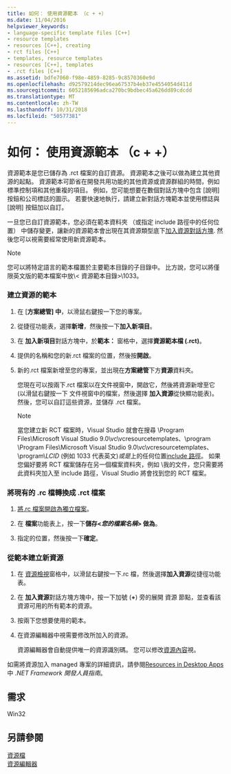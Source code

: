 ```yaml
---
title: 如何： 使用資源範本 （c + +）
ms.date: 11/04/2016
helpviewer_keywords:
- language-specific template files [C++]
- resource templates
- resources [C++], creating
- rct files [C++]
- templates, resource templates
- resources [C++], templates
- .rct files [C++]
ms.assetid: bdfe7060-f98e-4859-8285-9c8570360e9d
ms.openlocfilehash: d92579214dec96ea67537b4eb37e4554054d411d
ms.sourcegitcommit: 6052185696adca270bc9bdbec45a626dd89cdcdd
ms.translationtype: MT
ms.contentlocale: zh-TW
ms.lasthandoff: 10/31/2018
ms.locfileid: "50577381"
---
```

# <a name="how-to-use-resource-templates-c"></a>如何： 使用資源範本 （c + +）

資源範本是您已儲存為 .rct 檔案的自訂資源。 資源範本之後可以做為建立其他資源的起點。 資源範本可節省在開發共用功能的其他資源或資源群組的時間，例如標準控制項和其他重複的項目。 例如，您可能想要在數個對話方塊中包含 [說明] 按鈕和公司標誌的圖示。 若要快速地執行，請建立新對話方塊範本並使用標誌與 [說明] 按鈕加以自訂。

一旦您已自訂資源範本，您必須在範本資料夾 （或指定 include 路徑中的任何位置） 中儲存變更，讓新的資源範本會出現在其資源類型底下[加入資源對話方塊](../windows/add-resource-dialog-box.md). 然後您可以視需要經常使用新資源範本。

> [!NOTE]
> 您可以將特定語言的範本檔置於主要範本目錄的子目錄中。 比方說，您可以將僅限英文版的範本檔案中放\\< 資源範本目錄\>\1033。

### <a name="to-create-a-template-for-resources"></a>建立資源的範本

1. 在 [**方案總管] 中**，以滑鼠右鍵按一下您的專案。

2. 從捷徑功能表，選擇**新增**，然後按一下**加入新項目**。

3. 在 **加入新項目**對話方塊中，於**範本：** 窗格中，選擇**資源範本檔 (.rct)**。

4. 提供的名稱和您的新.rct 檔案的位置，然後按**開啟**。

5. 新的.rct 檔案新增至您的專案，並出現在**方案總管**下方**資源**資料夾。

   您現在可以按兩下.rct 檔案以在文件視窗中，開啟它，然後將資源新增至它 (以滑鼠右鍵按一下 文件視窗中的檔案，然後選擇 **加入資源**從快顯功能表)。 然後，您可以自訂這些資源，並儲存 .rct 檔案。

   > [!NOTE]
   > 當您建立新 RCT 檔案時，Visual Studio 就會在搜尋 \Program Files\Microsoft Visual Studio 9.0\vc\vcresourcetemplates、\program \Program Files\Microsoft Visual Studio 9.0\vc\vcresourcetemplates、\program\\*LCID* (例如 1033 代表英文)*或是*上的任何位置[include 路徑](../windows/how-to-specify-include-directories-for-resources.md)。 如果您偏好要將 RCT 檔案儲存在另一個檔案資料夾，例如 \我的文件，您只需要將此資料夾加入至 include 路徑，Visual Studio 將會找到您的 RCT 檔案。

### <a name="to-convert-an-existing-rc-file-to-an-rct-file"></a>將現有的 .rc 檔轉換成 .rct 檔案

1. [將.rc 檔案開啟為獨立檔案](../windows/how-to-open-a-resource-script-file-outside-of-a-project-standalone.md)。

2. 在 **檔案**功能表上，按一下**儲存\<*您的檔案名稱*> 做為**。

3. 指定的位置，然後按一下**確定**。

### <a name="to-create-a-new-resource-from-a-template"></a>從範本建立新資源

1. 在 [資源檢視](../windows/resource-view-window.md)窗格中，以滑鼠右鍵按一下.rc 檔，然後選擇**加入資源**從捷徑功能表。

2. 在 **加入資源**對話方塊方塊中，按一下加號 (**+**) 旁的展開 資源 節點，並查看該資源可用的所有範本的資源。

3. 按兩下您想要使用的範本。

4. 在資源編輯器中視需要修改所加入的資源。

   資源編輯器會自動提供唯一的資源識別碼。 您可以修改[資源內容](../windows/changing-the-properties-of-a-resource.md)視。

如需將資源加入 managed 專案的詳細資訊，請參閱[Resources in Desktop Apps](/dotnet/framework/resources/index)中 *.NET Framework 開發人員指南*。

## <a name="requirements"></a>需求

Win32

## <a name="see-also"></a>另請參閱

[資源檔](../windows/resource-files-visual-studio.md)<br/>
[資源編輯器](../windows/resource-editors.md)